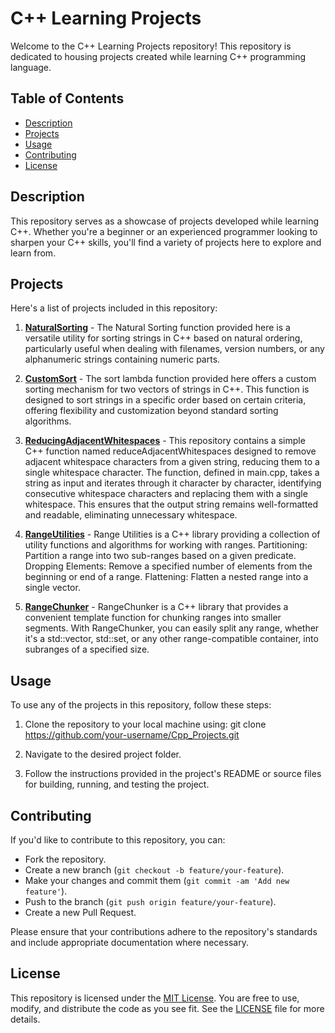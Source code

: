 # C++ Learning Projects

Welcome to the C++ Learning Projects repository! This repository is dedicated to housing projects created while learning C++ programming language.

## Table of Contents

- [Description](#description)
- [Projects](#projects)
- [Usage](#usage)
- [Contributing](#contributing)
- [License](#license)

## Description

This repository serves as a showcase of projects developed while learning C++. Whether you're a beginner or an experienced programmer looking to sharpen your C++ skills, you'll find a variety of projects here to explore and learn from.

## Projects

Here's a list of projects included in this repository:

1. **[NaturalSorting](NaturalSorting/)** - The Natural Sorting function provided here is a versatile utility for sorting strings in                                                                                        C++ based on natural ordering, particularly useful when dealing with filenames, version                                                                                         numbers, or any alphanumeric strings containing numeric parts.

2. **[CustomSort](CustomSort/)** - The sort lambda function provided here offers a custom sorting mechanism for two vectors of
                                    strings in C++. This function is designed to sort strings in a specific order based on certain                                                                                 criteria, offering flexibility and customization beyond standard sorting algorithms.

4. **[ReducingAdjacentWhitespaces](ReducingAdjacentWhitespaces/)** - This repository contains a simple C++ function named reduceAdjacentWhitespaces designed to remove adjacent                                                                      whitespace characters from a given string, reducing them to a single whitespace character. The function,                                                                        defined in main.cpp, takes a string as input and iterates through it character by character, identifying                                                                        consecutive whitespace characters and replacing them with a single whitespace. This ensures that the                                                                             output string remains well-formatted and readable, eliminating unnecessary whitespace.

5. **[RangeUtilities](RangeUtilities/)** - Range Utilities is a C++ library providing a collection of utility functions and algorithms for working with                                                ranges. 
                                            Partitioning: Partition a range into two sub-ranges based on a given predicate.
                                            Dropping Elements: Remove a specified number of elements from the beginning or end of a range.
                                            Flattening: Flatten a nested range into a single vector.
5. **[RangeChunker](RangeChunker/)** - RangeChunker is a C++ library that provides a convenient template function for chunking ranges into smaller                                                segments. With RangeChunker, you can easily split any range, whether it's a std::vector, std::set, or any other                                             range-compatible container, into subranges of a specified size.

## Usage

To use any of the projects in this repository, follow these steps:

1. Clone the repository to your local machine using: git clone https://github.com/your-username/Cpp_Projects.git

2. Navigate to the desired project folder.
   
3. Follow the instructions provided in the project's README or source files for building, running, and testing the project.

## Contributing

If you'd like to contribute to this repository, you can:

- Fork the repository.
- Create a new branch (`git checkout -b feature/your-feature`).
- Make your changes and commit them (`git commit -am 'Add new feature'`).
- Push to the branch (`git push origin feature/your-feature`).
- Create a new Pull Request.

Please ensure that your contributions adhere to the repository's standards and include appropriate documentation where necessary.

## License

This repository is licensed under the [MIT License](LICENSE). You are free to use, modify, and distribute the code as you see fit. See the [LICENSE](LICENSE) file for more details.

